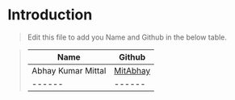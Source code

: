
# Introduction
> Edit this file to add you Name and Github in the below table.


> Name | Github
> ---------------------- | ----------------------
> Abhay Kumar Mittal | [MitAbhay](https://github.com/MitAbhay)
> ------|------
